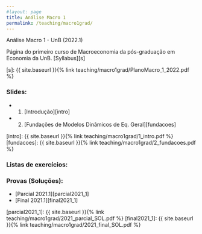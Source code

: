 ```yaml
---
#layout: page
title: Análise Macro 1
permalink: /teaching/macro1grad/
---
```


Análise Macro 1 - UnB (2022.1)

Página do primeiro curso de Macroeconomia da pós-graduação em Economia da UnB. [Syllabus][s]

[s]: {{ site.baseurl }}{% link teaching/macro1grad/PlanoMacro_1_2022.pdf %}

### Slides:

* 1. [Introdução][intro]
* 2. [Fundações de Modelos Dinâmicos de Eq. Geral][fundacoes]



[intro]: {{ site.baseurl }}{% link teaching/macro1grad/1_intro.pdf %}
[fundacoes]: {{ site.baseurl }}{% link teaching/macro1grad/2_fundacoes.pdf %}



### Listas de exercícios:


### Provas (Soluções):

* [Parcial 2021.1][parcial2021_1]
* [Final 2021.1][final2021_1]

[parcial2021_1]: {{ site.baseurl }}{% link teaching/macro1grad/2021_parcial_SOL.pdf %}
[final2021_1]: {{ site.baseurl }}{% link teaching/macro1grad/2021_final_SOL.pdf %}

